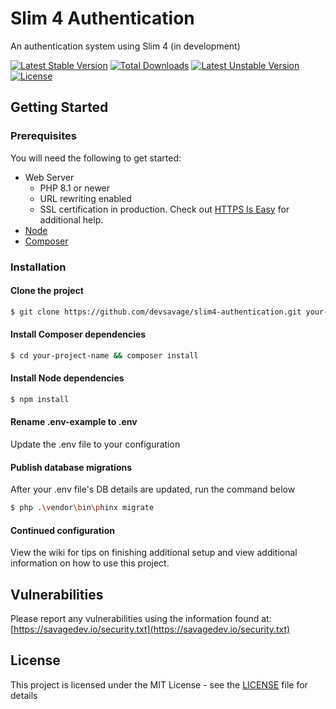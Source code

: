 
# Slim 4 Authentication
An authentication system using Slim 4 (in development)

[![Latest Stable Version](http://poser.pugx.org/devsavage/slim4-authentication/v)](https://packagist.org/packages/devsavage/slim4-authentication) [![Total Downloads](http://poser.pugx.org/devsavage/slim4-authentication/downloads)](https://packagist.org/packages/devsavage/slim4-authentication) [![Latest Unstable Version](http://poser.pugx.org/devsavage/slim4-authentication/v/unstable)](https://packagist.org/packages/devsavage/slim4-authentication) [![License](http://poser.pugx.org/devsavage/slim4-authentication/license)](https://packagist.org/packages/devsavage/slim4-authentication)

## Getting Started
### Prerequisites
You will need the following to get started: 

* Web Server
	* PHP 8.1 or newer
	* URL rewriting enabled
	* SSL certification in production. Check out [HTTPS Is Easy](https://httpsiseasy.com/) for additional help. 
* [Node](https://nodejs.org/)
* [Composer](https://getcomposer.org/)

### Installation
#### Clone the project
```bash
$ git clone https://github.com/devsavage/slim4-authentication.git your-project-name
```
#### Install Composer dependencies
```bash
$ cd your-project-name && composer install
```
#### Install Node dependencies
```bash
$ npm install
```
#### Rename .env-example to .env
Update the .env file to your configuration

#### Publish database migrations
After your .env file's DB details are updated, run the command below
```bash
$ php .\vendor\bin\phinx migrate
```
#### Continued configuration
View the wiki for tips on finishing additional setup and view additional information on how to use this project.

## Vulnerabilities
Please report any vulnerabilities using the information found at: [https://savagedev.io/security.txt](https://savagedev.io/security.txt)

## License
This project is licensed under the MIT License - see the [LICENSE](LICENSE) file for details
